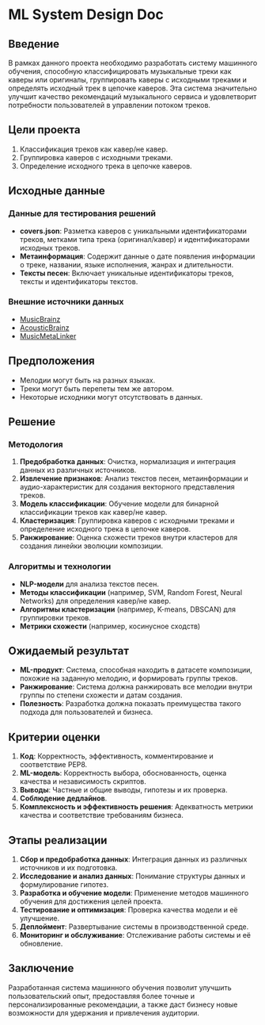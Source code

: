 # ML System Design Doc

## Введение

В рамках данного проекта необходимо разработать систему машинного обучения, способную классифицировать музыкальные треки как каверы или оригиналы, группировать каверы с исходными треками и определять исходный трек в цепочке каверов. Эта система значительно улучшит качество рекомендаций музыкального сервиса и удовлетворит потребности пользователей в управлении потоком треков.

## Цели проекта

1. Классификация треков как кавер/не кавер.
2. Группировка каверов с исходными треками.
3. Определение исходного трека в цепочке каверов.

## Исходные данные

### Данные для тестирования решений

- **covers.json**: Разметка каверов с уникальными идентификаторами треков, метками типа трека (оригинал/кавер) и идентификаторами исходных треков.
- **Метаинформация**: Содержит данные о дате появления информации о треке, названии, языке исполнения, жанрах и длительности.
- **Тексты песен**: Включает уникальные идентификаторы треков, тексты и идентификаторы текстов.

### Внешние источники данных

- [MusicBrainz](https://musicbrainz.org/)
- [AcousticBrainz](https://acousticbrainz.org/)
- [MusicMetaLinker](https://github.com/andreamust/MusicMetaLinker)

## Предположения

- Мелодии могут быть на разных языках.
- Треки могут быть перепеты тем же автором.
- Некоторые исходники могут отсутствовать в данных.

## Решение

### Методология

1. **Предобработка данных**: Очистка, нормализация и интеграция данных из различных источников.
2. **Извлечение признаков**: Анализ текстов песен, метаинформации и аудио-характеристик для создания векторного представления треков.
3. **Модель классификации**: Обучение модели для бинарной классификации треков как кавер/не кавер.
4. **Кластеризация**: Группировка каверов с исходными треками и определение исходного трека в цепочке каверов.
5. **Ранжирование**: Оценка схожести треков внутри кластеров для создания линейки эволюции композиции.

### Алгоритмы и технологии

- **NLP-модели** для анализа текстов песен.
- **Методы классификации** (например, SVM, Random Forest, Neural Networks) для определения кавер/не кавер.
- **Алгоритмы кластеризации** (например, K-means, DBSCAN) для группировки треков.
- **Метрики схожести** (например, косинусное сходств)

## Ожидаемый результат

- **ML-продукт**: Система, способная находить в датасете композиции, похожие на заданную мелодию, и формировать группы треков.
- **Ранжирование**: Система должна ранжировать все мелодии внутри группы по степени схожести и датам создания.
- **Полезность**: Разработка должна показать преимущества такого подхода для пользователей и бизнеса.

## Критерии оценки

1. **Код**: Корректность, эффективность, комментирование и соответствие PEP8.
2. **ML-модель**: Корректность выбора, обоснованность, оценка качества и независимость скриптов.
3. **Выводы**: Частные и общие выводы, гипотезы и их проверка.
4. **Соблюдение дедлайнов**.
5. **Комплексность и эффективность решения**: Адекватность метрики качества и соответствие требованиям бизнеса.

## Этапы реализации

1. **Сбор и предобработка данных**: Интеграция данных из различных источников и их подготовка.
2. **Исследование и анализ данных**: Понимание структуры данных и формулирование гипотез.
3. **Разработка и обучение модели**: Применение методов машинного обучения для достижения целей проекта.
4. **Тестирование и оптимизация**: Проверка качества модели и её улучшение. 
5. **Деплоймент**: Развертывание системы в производственной среде.
6. **Мониторинг и обслуживание**: Отслеживание работы системы и её обновление.

## Заключение

Разработанная система машинного обучения позволит улучшить пользовательский опыт, предоставляя более точные и персонализированные рекомендации, а также даст бизнесу новые возможности для удержания и привлечения аудитории.
